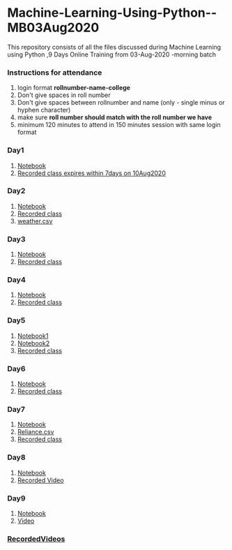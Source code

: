 # Machine-Learning-Using-Python--MB03Aug2020
This repository consists of all the files discussed during Machine Learning using Python ,9 Days  Online Training from 03-Aug-2020 -morning batch



### Instructions for attendance
1. login format  **rollnumber-name-college**
2. Don't give spaces in roll number 
3. Don't give spaces between rollnumber and name (only - single minus or hyphen character) 
4. make sure **roll number should match with the roll number we have**
5. minimum 120 minutes to attend in 150 minutes session with same login format


### Day1 
1. [Notebook](Day-1/03-08-2020_csvmanipulation.ipynb)
2. [Recorded class expires within 7days on 10Aug2020](https://transcripts.gotomeeting.com/#/s/c594dcb61e9a30a7f83555c4d06a77e25f1f921312249148851811a48d1a3e0f)

### Day2

1. [Notebook](Day-2/04-08-2020_LinearRegression.ipynb)
2. [Recorded class](https://transcripts.gotomeeting.com/#/s/8edcd6371fac38619530eaa4e9a055aa82120c212ef43342b78f45331811970a)
3. [weather.csv](Day-2/weather.csv)

### Day3

1. [Notebook](Day-3/05-08-2020_Regression.ipynb)
2. [Recorded class](https://transcripts.gotomeeting.com/#/s/a73224b6f13d000fc9077e3e849f538fb2ac78f8db3164f3d5ddce8c87173899)


### Day4

1. [Notebook](Day-4/Day4_06Aug2020.ipynb)
2. [Recorded class](https://transcripts.gotomeeting.com/#/s/e7b3209741e0bf28e0daa3e8bb6f224b25d3c8372ceb7266dab3df61651951a1)

### Day5

1. [Notebook1](Day-5/Day-5-07082020.ipynb)
2. [Notebook2](Day-5/07-08-2020_SVM.ipynb)
3. [Recorded class](https://transcripts.gotomeeting.com/#/s/84dc6adde5a38459239be2d07e6e5d10a0129d74006267757475c585d03da902)

### Day6

1. [Notebook](Day-6/08-08-2020_DecisionTree.ipynb)
2. [Recorded class](https://transcripts.gotomeeting.com/#/s/7073afedc885bfd9995dcdce88c527f5c37f9b3ea26499477d6b5a5689c1b4a2)

### Day7

1. [Notebook](Day-7/Day7_10Aug2020.ipynb)
2. [Reliance.csv](Day-7/reliance.csv)
2. [Recorded class](https://transcripts.gotomeeting.com/#/s/80c1335e2cc2cc915163b835b431ff3e21fbdc444966f3aad96481f64ea6f6b3)

### Day8

1. [Notebook](Day-8/Day8_11Aug2020.ipynb)
2. [Recorded Video](https://transcripts.gotomeeting.com/#/s/bd832deab7afaa37246974acf45a935e54c8e72d0a24727af6ad730ad230f4b8)

### Day9

1. [Notebook](Day-9/Day9_12Aug2020.ipynb)
2. [Video](https://transcripts.gotomeeting.com/#/s/abf12a99cf9ad755ff93838307eecebb5104b132adace52d76cc1f99968c528f)


### [RecordedVideos](https://drive.google.com/drive/folders/1cz8mGI24IrX2q_VKmdJNJRK0abrEgsKO?usp=sharing)